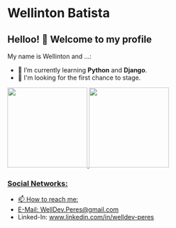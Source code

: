 # Wellinton Batista

<!--
![206733](https://user-images.githubusercontent.com/76192977/118409517-314aca00-b661-11eb-9bea-401885fb4683.gif)
**WellPeres/WellPeres** is a ✨ _special_ ✨ repository because its `README.md` (this file) appears on your GitHub profile.
### Hi there 👋
Here are some ideas to get you started:

- 🔭 I’m currently working on ...
- 🌱 I’m currently learning ...
- 👯 I’m looking to collaborate on ...
- 🤔 I’m looking for help with ...
- 💬 Ask me about ...
- 📫 How to reach me: ...
- 😄 Pronouns: ...
- ⚡ Fun fact: ...
-->
## Helloo! 👋 Welcome to my profile

My name is Wellinton and ...:

- 🌱 I’m currently learning  **Python** and **Django**.
- 🤔 I'm looking for the first chance to stage.

<div>
  <a href="https://github.com/wheslleyrimar">
  <img height="180em" src="https://github-readme-stats.vercel.app/api/top-langs/?username=WellPeres&layout=compact&langs_count=7&theme=dracula"/>
  <img height="180em" src="https://github-readme-stats.vercel.app/api?username=WellPeres&show_icons=true&theme=dracula&include_all_commits=true&count_private=true"/>
</div>
  
### Social Networks:


- 📫 How to reach me: 
- E-Mail: WellDev.Peres@gmail.com
- Linked-In: www.linkedin.com/in/welldev-peres




